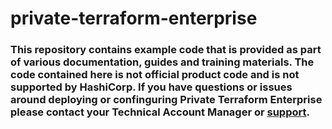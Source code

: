 # private-terraform-enterprise

### This repository contains example code that is provided as part of various documentation, guides and training materials. The code contained here is not official product code and is not supported by HashiCorp.  If you have questions or issues around deploying or confinguring Private Terraform Enterprise please contact your Technical Account Manager or [support](https://www.hashicorp.com/support).
